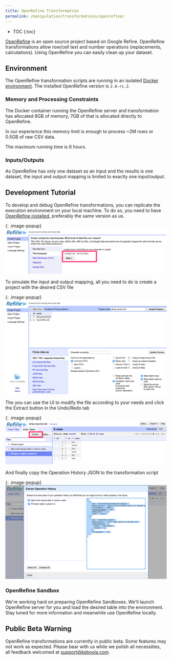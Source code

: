 ```yaml
---
title: OpenRefine Transformation
permalink: /manipulation/transformations/openrefine/
---
```


* TOC
{:toc}

[OpenRefine](http://openrefine.org/) is an open source project based on Google Refine. OpenRefine transformations allow row/cell text and number operations (replacements, calculations). Using OpenRefine you can easily clean up your dataset.

## Environment

The OpenRefine transformation scripts are running in an isolated [Docker environment](https://developers.keboola.com/overview/docker-bundle/). The installed OpenRefine version is `2.6-rc.2`.

### Memory and Processing Constraints

The Docker container running the OpenRefine server and transformation has allocated 8GB of memory, 7GB of that is allocated directly to OpenRefine. 

In our experience this memory limit is enough to process ~2M rows or 0.5GB of raw CSV data.

The maximum running time is 6 hours.

### Inputs/Outputs

As OpenRefine has only one dataset as an input and the results is one dataset, the input and output mapping is limited to exactly one input/output. 

## Development Tutorial

To develop and debug OpenRefine transformations, you can replicate the execution environment on your local machine.
To do so, you need to have  [OpenRefine installed](http://openrefine.org/download.html), preferably the same version as us.

{: .image-popup}
![Screenshot - OpenRefine Welcome Screen](/manipulation/transformations/openrefine/screen.png)


To simulate the input and output mapping, all you need to do is create a project with the desired CSV file

{: .image-popup}
![Screenshot - OpenRefine CSV Load](/manipulation/transformations/openrefine/loadcsv.png)

The you can use the UI to modify the file according to your needs and click the Extract button in the Undo/Redo tab 

{: .image-popup}
![Screenshot - OpenRefine Operation History](/manipulation/transformations/openrefine/operationhistory.png)

And finally copy the Operation History JSON to the transformation script

{: .image-popup}
![Screenshot - OpenRefine Extract Operation History](/manipulation/transformations/openrefine/operationhistoryextract.png)

### OpenRefine Sandbox

We're working hard on preparing OpenRefine Sandboxes. We'll launch OpenRefine server for you and load the desired table into the environment. Stay tuned for more information and meanwhile use OpenRefine locally.  

## Public Beta Warning

OpenRefine transformations are currently in public beta. Some features may not work as expected. Please bear with us while we polish all necessities, all feedback welcomed at [support@keboola.com](mailto:support@keboola.com). 
